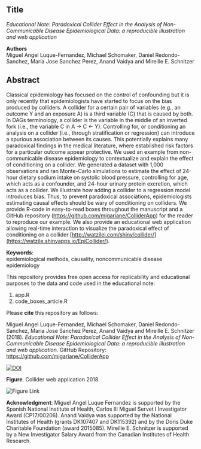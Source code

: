 ## Title
*Educational Note: Paradoxical Collider Effect in the Analysis of Non-Communicable Disease Epidemiological Data: a reproducible illustration and web application*   

**Authors**  
Miguel Angel Luque-Fernandez, Michael Schomaker, Daniel Redondo-Sanchez,
Maria Jose Sanchez Perez, Anand Vaidya and Mireille E. Schnitzer  

## Abstract

Classical epidemiology has focused on the control of confounding but it is only recently that epidemiologists have started to focus on the bias produced by colliders. A collider for a certain pair of variables (e.g., an outcome Y and an exposure A) is a third variable (C) that is caused by both. In DAGs terminology, a collider is the variable in the middle of an inverted fork (i.e., the variable C in A -> C <- Y). Controlling for, or conditioning an analysis on a collider (i.e., through stratification or regression) can introduce a spurious association between its causes. This potentially explains many paradoxical findings in the medical literature, where established risk factors for a particular outcome appear protective. We used an example from non-communicable disease epidemiology to contextualize and explain the effect of conditioning on a collider. We generated a dataset with 1,000 observations and ran Monte-Carlo simulations to estimate the effect of 24-hour dietary sodium intake on systolic blood pressure, controlling for age, which acts as a confounder, and 24-hour urinary protein excretion, which acts as a collider. We illustrate how adding a collider to a regression model introduces bias. Thus, to prevent paradoxical associations, epidemiologists estimating causal effects should be wary of conditioning on colliders. We provide R-code in easy-to-read boxes throughout the manuscript and a GitHub repository (https://github.com/migariane/ColliderApp) for the reader to reproduce our example. We also provide an educational web application allowing real-time interaction to visualize the paradoxical effect of conditioning on a collider [http://watzilei.com/shiny/collider/](https://watzile.shinyapps.io/EpiCollider/).  

**Keywords**:  
epidemiological methods, causality, noncommunicable disease epidemiology  

This repository provides free open access for replicability and educational purposes to the data and code used in the educational note:  

1. app.R 
2. code_boxes_article.R  

Please **cite** this repository as follows:    

Miguel Angel Luque-Fernandez, Michael Schomaker, Daniel Redondo-Sanchez,
Maria Jose Sanchez Perez, Anand Vaidya and Mireille E. Schnitzer (2018). *Educational Note: Paradoxical Collider Effect in the Analysis of Non-Communicable Disease Epidemiological Data: a reproducible illustration and web application.* GitHub Repository: https://github.com/migariane/ColliderApp  


[![DOI](https://zenodo.org/badge/125421623.svg)](https://zenodo.org/badge/latestdoi/125421623)


**Figure**. Collider web application 2018.  

![Figure Link](https://github.com/migariane/ColliderApp/blob/master/Figure.png) 
 
**Acknowledgment**: 
Miguel Angel Luque Fernandez is supported by the Spanish National Institute of Health, Carlos III Miguel Servet I Investigator Award (CP17/00206). Anand Vaidya was supported by the National Institutes of Health (grants DK107407 and DK115392) and by the Doris Duke Charitable Foundation (award 2015085). Mireille E. Schnitzer is supported by a New Investigator Salary Award from the Canadian Institutes of Health Research.  

